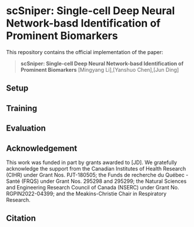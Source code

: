# scSniper: Single-cell Deep Neural Network-basd Identification of Prominent Biomarkers
This repository contains the official implementation of the paper:
> __scSniper: Single-cell Deep Neural Network-basd Identification of Prominent Biomarkers__
> [Mingyang Li],[Yanshuo Chen],[Jun Ding]
> 
## Setup

## Training

## Evaluation

## Acknowledgement
This work was funded in part by grants awarded to [JD]. We gratefully acknowledge the support from the Canadian Institutes of Health Research (CIHR) under Grant Nos. PJT-180505; the Funds de recherche du Québec - Santé (FRQS) under Grant Nos. 295298 and 295299; the Natural Sciences and Engineering Research Council of Canada (NSERC) under Grant No. RGPIN2022-04399; and the Meakins-Christie Chair in Respiratory Research.
## Citation
